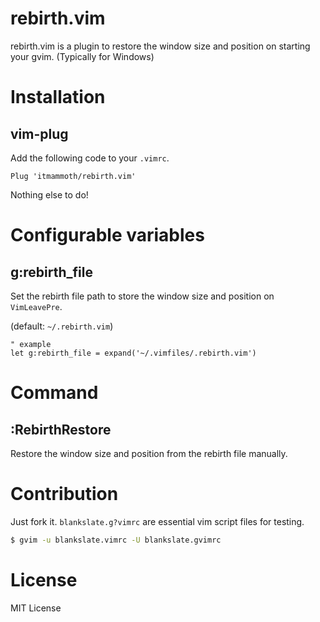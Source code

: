 # rebirth.vim

rebirth.vim is a plugin to restore the window size and position on starting your gvim. (Typically for Windows)

# Installation

## vim-plug

Add the following code to your `.vimrc`.

```
Plug 'itmammoth/rebirth.vim'
```

Nothing else to do!

# Configurable variables

## g:rebirth_file

Set the rebirth file path to store the window size and position on `VimLeavePre`.

(default: `~/.rebirth.vim`)

```
" example
let g:rebirth_file = expand('~/.vimfiles/.rebirth.vim')
```

# Command

## :RebirthRestore

Restore the window size and position from the rebirth file manually.

# Contribution

Just fork it. `blankslate.g?vimrc` are essential vim script files for testing.

```bash
$ gvim -u blankslate.vimrc -U blankslate.gvimrc
```

# License

MIT License